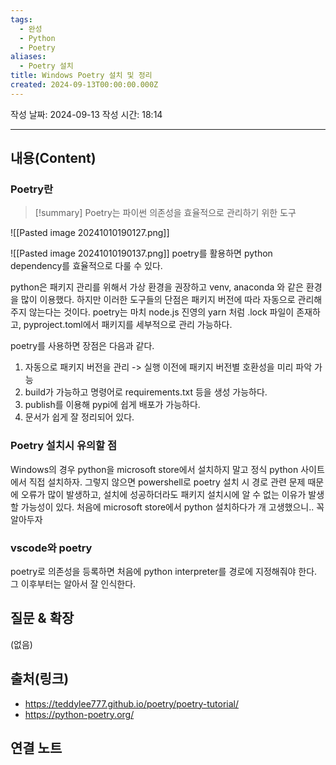```yaml
---
tags:
  - 완성
  - Python
  - Poetry
aliases:
  - Poetry 설치
title: Windows Poetry 설치 및 정리
created: 2024-09-13T00:00:00.000Z
---
```

작성 날짜: 2024-09-13
작성 시간: 18:14


----
## 내용(Content)

### Poetry란

>[!summary]
>Poetry는 파이썬 의존성을 효율적으로 관리하기 위한 도구

![[Pasted image 20241010190127.png]]

![[Pasted image 20241010190137.png]]
poetry를 활용하면 python dependency를 효율적으로 다룰 수 있다. 

python은 패키지 관리를 위해서 가상 환경을 권장하고 venv, anaconda 와 같은 환경을 많이 이용했다. 하지만 이러한 도구들의 단점은 패키지 버전에 따라 자동으로 관리해주지 않는다는 것이다. poetry는 마치 node.js 진영의 yarn 처럼 .lock 파일이 존재하고, pyproject.toml에서 패키지를 세부적으로 관리 가능하다.

poetry를 사용하면 장점은 다음과 같다.

1. 자동으로 패키지 버전을 관리 -> 실행 이전에 패키지 버전별 호환성을 미리 파악 가능
2. build가 가능하고 명령어로 requirements.txt 등을 생성 가능하다.
3. publish를 이용해 pypi에 쉽게 배포가 가능하다.
4. 문서가 쉽게 잘 정리되어 있다.

### Poetry 설치시 유의할 점

Windows의 경우 python을 microsoft store에서 설치하지 말고 정식 python 사이트에서 직접 설치하자. 그렇지 않으면 powershell로 poetry 설치 시 경로 관련 문제 때문에 오류가 많이 발생하고, 설치에 성공하더라도 패키지 설치시에 알 수 없는 이유가 발생할 가능성이 있다. 처음에 microsoft store에서 python 설치하다가 개 고생했으니.. 꼭 알아두자

### vscode와 poetry

poetry로 의존성을 등록하면 처음에 python interpreter를 경로에 지정해줘야 한다. 그 이후부터는 알아서 잘 인식한다.

## 질문 & 확장

(없음)

## 출처(링크)

- https://teddylee777.github.io/poetry/poetry-tutorial/
- https://python-poetry.org/

## 연결 노트


